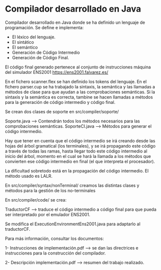 # Compilador desarrollado en Java

Compilador desarrollado en Java donde se ha definido un lenguaje de programación. Se define e implementa: 

- El léxico del lenguaje.
- El sintático 
- El semántico
- Generación de Código Intermedio
- Generación de Código Final.

El código final generado pertenece al conjunto de instrucciones máquina del simulador ENS2001 https://ens2001.falvarez.es/

En el fichero scanner.flex se han definido los tokens del lenguaje.
En el fichero parser.cup se ha trabajado la sintaxis, la semántica y las llamadas a métodos de clase para que ayudan a las comprobaciones semánticas. Si la sintaxis y la semántica es correcta, tambine se hacen llamadas a métodos para la generación de código intermedio y código final.

Se crean dos clases de soporte en src/compiler/soporte/

Soporte.java --> Contendrán todos los métodos necesarios para las comprobaciones semánticas.
SoporteCI.java --> Métodos para generar el código intermedio.

Hay que tener en cuenta que el código intermedio se irá creando desde las hojas del árbol gramatical (los terminales), y se irá propagando este código a través de todas las ramas, hasta llegar todo este código intermedio al inicio del árbol, momento en el cual se hará la llamada a los métodos que convierten ese código intermedio en final (el que interpreta el procesador).

La dificultad sobretodo está en la propagación del código intermedio. El método usado es LALR.

En src/compiler/syntax/nonTerminal/ creamos las distintas clases y métodos para la gestión de los no-terminales

En src/compiler/code/ se crea:

TraductorCF --> traduce el código intermedio a código final para que pueda ser interpretado por el emulador ENS2001.

Se modifica el ExecutionEnvironmentEns2001.java para adaptarlo al traductorCF.

Para más información, consultar los documentos:

1- Instrucciones de implementación.pdf --> se dan las directrices e instrucciones para la construcción del compilador.

2- Descripción implementación.pdf --> resumen del trabajo realizado.
